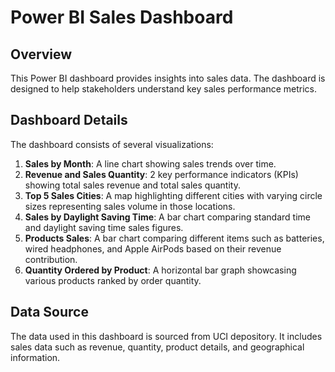 # Power BI Sales Dashboard

## Overview

This Power BI dashboard provides insights into sales data. The dashboard is designed to help stakeholders understand key sales performance metrics.

## Dashboard Details

The dashboard consists of several visualizations:

1. **Sales by Month**: A line chart showing sales trends over time.
2. **Revenue and Sales Quantity**: 2 key performance indicators (KPIs) showing total sales revenue and total sales quantity.
3. **Top 5 Sales Cities**: A map highlighting different cities with varying circle sizes representing sales volume in those locations.
4. **Sales by Daylight Saving Time**: A bar chart comparing standard time and daylight saving time sales figures.
5. **Products Sales**: A bar chart comparing different items such as batteries, wired headphones, and Apple AirPods based on their revenue contribution.
6. **Quantity Ordered by Product**: A horizontal bar graph showcasing various products ranked by order quantity.

## Data Source

The data used in this dashboard is sourced from UCI depository. It includes sales data such as revenue, quantity, product details, and geographical information.
